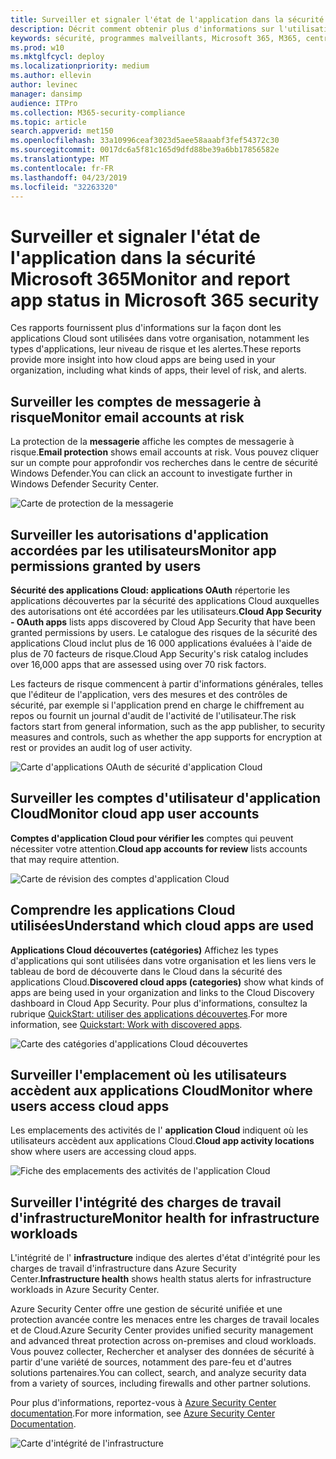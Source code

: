 ```yaml
---
title: Surveiller et signaler l'état de l'application dans la sécurité Microsoft 365
description: Décrit comment obtenir plus d'informations sur l'utilisation des applications Cloud dans votre organisation
keywords: sécurité, programmes malveillants, Microsoft 365, M365, centre de sécurité, moniteur, rapport, applications
ms.prod: w10
ms.mktglfcycl: deploy
ms.localizationpriority: medium
ms.author: ellevin
author: levinec
manager: dansimp
audience: ITPro
ms.collection: M365-security-compliance
ms.topic: article
search.appverid: met150
ms.openlocfilehash: 33a10996ceaf3023d5aee58aaabf3fef54372c30
ms.sourcegitcommit: 0017dc6a5f81c165d9dfd88be39a6bb17856582e
ms.translationtype: MT
ms.contentlocale: fr-FR
ms.lasthandoff: 04/23/2019
ms.locfileid: "32263320"
---
```

# <a name="monitor-and-report-app-status-in-microsoft-365-security"></a><span data-ttu-id="01f0a-104">Surveiller et signaler l'état de l'application dans la sécurité Microsoft 365</span><span class="sxs-lookup"><span data-stu-id="01f0a-104">Monitor and report app status in Microsoft 365 security</span></span>


<span data-ttu-id="01f0a-105">Ces rapports fournissent plus d'informations sur la façon dont les applications Cloud sont utilisées dans votre organisation, notamment les types d'applications, leur niveau de risque et les alertes.</span><span class="sxs-lookup"><span data-stu-id="01f0a-105">These reports provide more insight into how cloud apps are being used in your organization, including what kinds of apps, their level of risk, and alerts.</span></span>

## <a name="monitor-email-accounts-at-risk"></a><span data-ttu-id="01f0a-106">Surveiller les comptes de messagerie à risque</span><span class="sxs-lookup"><span data-stu-id="01f0a-106">Monitor email accounts at risk</span></span>

<span data-ttu-id="01f0a-107">La protection de la **messagerie** affiche les comptes de messagerie à risque.</span><span class="sxs-lookup"><span data-stu-id="01f0a-107">**Email protection** shows email accounts at risk.</span></span> <span data-ttu-id="01f0a-108">Vous pouvez cliquer sur un compte pour approfondir vos recherches dans le centre de sécurité Windows Defender.</span><span class="sxs-lookup"><span data-stu-id="01f0a-108">You can click an account to investigate further in Windows Defender Security Center.</span></span>

![Carte de protection de la messagerie](./media/security-docs/email-protection.png)

## <a name="monitor-app-permissions-granted-by-users"></a><span data-ttu-id="01f0a-110">Surveiller les autorisations d'application accordées par les utilisateurs</span><span class="sxs-lookup"><span data-stu-id="01f0a-110">Monitor app permissions granted by users</span></span>

<span data-ttu-id="01f0a-111">**Sécurité des applications Cloud: applications OAuth** répertorie les applications découvertes par la sécurité des applications Cloud auxquelles des autorisations ont été accordées par les utilisateurs.</span><span class="sxs-lookup"><span data-stu-id="01f0a-111">**Cloud App Security - OAuth apps** lists apps discovered by Cloud App Security that have been granted permissions by users.</span></span> <span data-ttu-id="01f0a-112">Le catalogue des risques de la sécurité des applications Cloud inclut plus de 16 000 applications évaluées à l'aide de plus de 70 facteurs de risque.</span><span class="sxs-lookup"><span data-stu-id="01f0a-112">Cloud App Security's risk catalog includes over 16,000 apps that are assessed using over 70 risk factors.</span></span>

<span data-ttu-id="01f0a-113">Les facteurs de risque commencent à partir d'informations générales, telles que l'éditeur de l'application, vers des mesures et des contrôles de sécurité, par exemple si l'application prend en charge le chiffrement au repos ou fournit un journal d'audit de l'activité de l'utilisateur.</span><span class="sxs-lookup"><span data-stu-id="01f0a-113">The risk factors start from general information, such as the app publisher, to security measures and controls, such as whether the app supports for encryption at rest or provides an audit log of user activity.</span></span>

![Carte d'applications OAuth de sécurité d'application Cloud](./media/security-docs/cloud-app-security-oauth-apps.png)

## <a name="monitor-cloud-app-user-accounts"></a><span data-ttu-id="01f0a-115">Surveiller les comptes d'utilisateur d'application Cloud</span><span class="sxs-lookup"><span data-stu-id="01f0a-115">Monitor cloud app user accounts</span></span>

<span data-ttu-id="01f0a-116">**Comptes d'application Cloud pour vérifier les** comptes qui peuvent nécessiter votre attention.</span><span class="sxs-lookup"><span data-stu-id="01f0a-116">**Cloud app accounts for review** lists accounts that may require attention.</span></span>

![Carte de révision des comptes d'application Cloud](./media/security-docs/cloud-app-accounts-for-review.png)

## <a name="understand-which-cloud-apps-are-used"></a><span data-ttu-id="01f0a-118">Comprendre les applications Cloud utilisées</span><span class="sxs-lookup"><span data-stu-id="01f0a-118">Understand which cloud apps are used</span></span>

<span data-ttu-id="01f0a-119">**Applications Cloud découvertes (catégories)** Affichez les types d'applications qui sont utilisées dans votre organisation et les liens vers le tableau de bord de découverte dans le Cloud dans la sécurité des applications Cloud.</span><span class="sxs-lookup"><span data-stu-id="01f0a-119">**Discovered cloud apps (categories)** show what kinds of apps are being used in your organization and links to the Cloud Discovery dashboard in Cloud App Security.</span></span> <span data-ttu-id="01f0a-120">Pour plus d'informations, consultez la rubrique [QuickStart: utiliser des applications découvertes](https://docs.microsoft.com/cloud-app-security/discovered-apps).</span><span class="sxs-lookup"><span data-stu-id="01f0a-120">For more information, see [Quickstart: Work with discovered apps](https://docs.microsoft.com/cloud-app-security/discovered-apps).</span></span>  

![Carte des catégories d'applications Cloud découvertes](./media/security-docs/discovered-cloud-apps-categories.png)

## <a name="monitor-where-users-access-cloud-apps"></a><span data-ttu-id="01f0a-122">Surveiller l'emplacement où les utilisateurs accèdent aux applications Cloud</span><span class="sxs-lookup"><span data-stu-id="01f0a-122">Monitor where users access cloud apps</span></span>

<span data-ttu-id="01f0a-123">Les emplacements des activités de l' **application Cloud** indiquent où les utilisateurs accèdent aux applications Cloud.</span><span class="sxs-lookup"><span data-stu-id="01f0a-123">**Cloud app activity locations** show where users are accessing cloud apps.</span></span>

![Fiche des emplacements des activités de l'application Cloud](./media/security-docs/cloud-app-activity-locations.png)

## <a name="monitor-health-for-infrastructure-workloads"></a><span data-ttu-id="01f0a-125">Surveiller l'intégrité des charges de travail d'infrastructure</span><span class="sxs-lookup"><span data-stu-id="01f0a-125">Monitor health for infrastructure workloads</span></span>

<span data-ttu-id="01f0a-126">L'intégrité de l' **infrastructure** indique des alertes d'état d'intégrité pour les charges de travail d'infrastructure dans Azure Security Center.</span><span class="sxs-lookup"><span data-stu-id="01f0a-126">**Infrastructure health** shows health status alerts for infrastructure workloads in Azure Security Center.</span></span>

<span data-ttu-id="01f0a-127">Azure Security Center offre une gestion de sécurité unifiée et une protection avancée contre les menaces entre les charges de travail locales et de Cloud.</span><span class="sxs-lookup"><span data-stu-id="01f0a-127">Azure Security Center provides unified security management and advanced threat protection across on-premises and cloud workloads.</span></span> <span data-ttu-id="01f0a-128">Vous pouvez collecter, Rechercher et analyser des données de sécurité à partir d'une variété de sources, notamment des pare-feu et d'autres solutions partenaires.</span><span class="sxs-lookup"><span data-stu-id="01f0a-128">You can collect, search, and analyze security data from a variety of sources, including firewalls and other partner solutions.</span></span>

<span data-ttu-id="01f0a-129">Pour plus d'informations, reportez-vous à [Azure Security Center documentation](https://docs.microsoft.com/azure/security-center/).</span><span class="sxs-lookup"><span data-stu-id="01f0a-129">For more information, see [Azure Security Center Documentation](https://docs.microsoft.com/azure/security-center/).</span></span>

![Carte d'intégrité de l'infrastructure](./media/security-docs/infrastructure-health.png)
